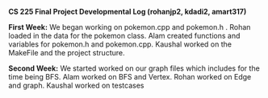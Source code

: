 **CS 225 Final Project Developmental Log (rohanjp2, kdadi2, amart317)**

**First Week:**
We began working on pokemon.cpp and pokemon.h . Rohan loaded in the data for the pokemon class. Alam created functions and variables for pokemon.h and pokemon.cpp. Kaushal worked on the MakeFile and the project structure.

**Second Week:**
We started worked on our graph files which includes for the time being BFS. Alam worked on BFS and Vertex. Rohan worked on Edge and graph. Kaushal worked on testcases  


